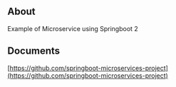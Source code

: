 ## About
Example of Microservice using Springboot 2

## Documents
[https://github.com/springboot-microservices-project](https://github.com/springboot-microservices-project)
